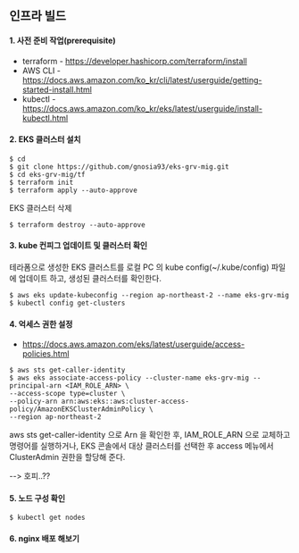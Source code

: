 ## 인프라 빌드 ##

#### 1. 사전 준비 작업(prerequisite) ####

* terraform - https://developer.hashicorp.com/terraform/install
* AWS CLI - https://docs.aws.amazon.com/ko_kr/cli/latest/userguide/getting-started-install.html
* kubectl - https://docs.aws.amazon.com/ko_kr/eks/latest/userguide/install-kubectl.html
  
#### 2. EKS 클러스터 설치 ####
```
$ cd
$ git clone https://github.com/gnosia93/eks-grv-mig.git
$ cd eks-grv-mig/tf
$ terraform init
$ terraform apply --auto-approve
```

EKS 클러스터 삭제
```
$ terraform destroy --auto-approve
```


#### 3. kube 컨피그 업데이트 및 클러스터 확인 ####
  테라폼으로 생성한 EKS 클러스트를 로컬 PC 의 kube config(~/.kube/config) 파일에 업데이트 하고, 생성된 클러스터를 확인한다.
```
$ aws eks update-kubeconfig --region ap-northeast-2 --name eks-grv-mig
$ kubectl config get-clusters
```


#### 4. 억세스 권한 설정 ####
* https://docs.aws.amazon.com/eks/latest/userguide/access-policies.html
```
$ aws sts get-caller-identity
$ aws eks associate-access-policy --cluster-name eks-grv-mig --principal-arn <IAM_ROLE_ARN> \
--access-scope type=cluster \
--policy-arn arn:aws:eks::aws:cluster-access-policy/AmazonEKSClusterAdminPolicy \
--region ap-northeast-2
```
aws sts get-caller-identity 으로 Arn 을 확인한 후, IAM_ROLE_ARN 으로 교체하고 명령어를 실행하거나, 
EKS 콘솔에서 대상 클러스터를 선택한 후 access 메뉴에서 ClusterAdmin 권한을 할당해 준다. 

--> 호피..??

#### 5. 노드 구성 확인 ####
```
$ kubectl get nodes
```


#### 6. nginx 배포 해보기 ####
```
```


